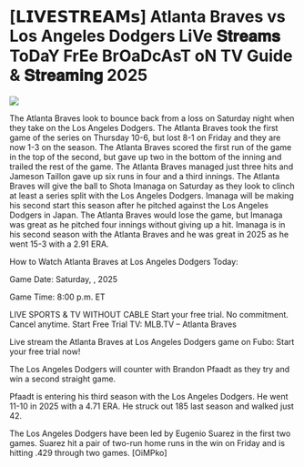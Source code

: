 #  [𝗟𝗜𝗩𝗘𝗦𝗧𝗥𝗘𝗔𝗠𝘀] Atlanta Braves vs Los Angeles Dodgers LiVe 𝐒𝐭𝐫𝐞𝐚𝐦𝐬 ToDaY FrEe BrOaDcAsT oN TV Guide & 𝐒𝐭𝐫𝐞𝐚𝐦𝐢𝐧𝐠  2025  
  
  
[![](https://i.imgur.com/qSNzIqt.png)](https://movie.rssnews.media/LNaQkuY.php)  
  
The Atlanta Braves look to bounce back from a loss on Saturday night when they take on the Los Angeles Dodgers. The Atlanta Braves took the first game of the series on Thursday 10-6, but lost 8-1 on Friday and they are now 1-3 on the season. The Atlanta Braves scored the first run of the game in the top of the second, but gave up two in the bottom of the inning and trailed the rest of the game. The Atlanta Braves managed just three hits and Jameson Taillon gave up six runs in four and a third innings. The Atlanta Braves will give the ball to Shota Imanaga on Saturday as they look to clinch at least a series split with the Los Angeles Dodgers. Imanaga will be making his second start this season after he pitched against the Los Angeles Dodgers in Japan. The Atlanta Braves would lose the game, but Imanaga was great as he pitched four innings without giving up a hit. Imanaga is in his second season with the Atlanta Braves and he was great in 2025 as he went 15-3 with a 2.91 ERA.

How to Watch Atlanta Braves at Los Angeles Dodgers Today:

Game Date: Saturday, , 2025

Game Time: 8:00 p.m. ET

LIVE SPORTS & TV WITHOUT CABLE
Start your free trial. No commitment. Cancel anytime.
Start Free Trial
TV: MLB.TV – Atlanta Braves

Live stream the Atlanta Braves at Los Angeles Dodgers game on Fubo: Start your free trial now!

The Los Angeles Dodgers will counter with Brandon Pfaadt as they try and win a second straight game.

Pfaadt is entering his third season with the Los Angeles Dodgers. He went 11-10 in 2025 with a 4.71 ERA. He struck out 185 last season and walked just 42.

The Los Angeles Dodgers have been led by Eugenio Suarez in the first two games. Suarez hit a pair of two-run home runs in the win on Friday and is hitting .429 through two games. [OiMPko]